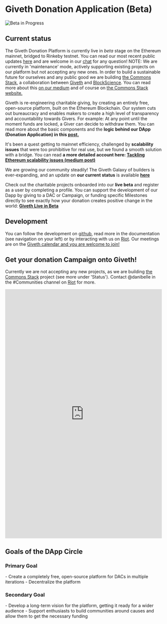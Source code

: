 # Giveth Donation Application (Beta)

![Beta in Progress](https://cdn-images-1.medium.com/max/2000/0*XouMtIGMcBmuX4k6)

## Current status
The Giveth Donation Platform is currently live in *beta* stage on the Ethereum mainnet, bridged to Rinkeby testnet. You can read our most recent public updates [here](https://medium.com/giveth/tagged/dappening) and are welcome in our [chat](http://giveth.io/join) for any question! NOTE: We are currently in 'maintenance' mode, actively supporting existing projects on our platform but not accepting any new ones. In order to build a sustainable future for ourselves and any public good we are building [the Commons Stack](http://commonsstack.org), a collaboration between [Giveth](http://giveth.io) and [BlockScience](http://block.science). You can read more about this [on our medium](https://medium.com/giveth/the-future-of-giving-is-crowdfunding-the-commons-ac265e3010b8) and of course on [the Commons Stack website.](http://commonsstack.org)  

Giveth is re-engineering charitable giving, by creating an entirely free, open-source platform, built on the Ethereum Blockchain. Our system cuts out bureaucracy and enables makers to create a high level of transparency and accountability towards Givers. For example: At any point until the moment funds are locked, a Giver can decide to withdraw them. You can read more about the basic components and the **logic behind our DApp (Donation Application) in this [post.](https://medium.com/giveth/what-is-the-future-of-giving-d50446b0a0e4)**

It's been a quest getting to mainnet efficiency, challenged by **scalability issues** that were too prohibitive for real use, but we found a smooth solution with a bridge. You can read **a more detailed account here: [Tackling Ethereum scalability issues (medium post)](https://medium.com/giveth/tackling-ethereum-scalability-issues-29bd700b5060)**

We are growing our community steadily!  The Giveth Galaxy of builders is ever-expanding, and an update on **our current status** is available **[here](https://medium.com/giveth/where-are-we-now-status-of-the-giveth-dapp-5f5ba7791d12)**

Check out the charitable projects onboarded into our **live beta** and register as a user by completing a profile. You can support the development of our Dapp by giving to a DAC or Campaign, or funding specific Milestones directly to see exactly how your donation creates positive change in the world:
**[Giveth Live in Beta](https://beta.giveth.io)**


## Development

You can follow the development on [github](https://github.com/Giveth/giveth-dapp), read more in the documentation (see navigation on your left) or by interacting with us on [Riot](https://riot.im/app/#/room/#giveth-product-development:matrix.org). Our meetings are on the [Giveth calendar and you are welcome to join!](https://calendar.google.com/calendar/embed?src=givethdotio@gmail.com&pli=1)


## Get your donation Campaign onto Giveth!

Currently we are not accepting any new projects, as we are building [the Commons Stack](http://commonsstack.org) project (see more under 'Status'). Contact @danibelle in the #Communities channel on [Riot](http://riot.giveth.io) for more.

<iframe src="https://docs.google.com/document/d/e/2PACX-1vStldqYjYwTMdr34ySOppsmrWt1lLyyUZPXcDDQzoAKsD5yODOhw3_s_AyO2m3okRI-wzWCQJLiHi6A/pub?embedded=true" frameborder="0" width="100%" height="800" allowfullscreen="true" mozallowfullscreen="true" webkitallowfullscreen="true"></iframe>

## Goals of the DApp Circle

<h3>Primary Goal </h3>
- Create a completely free, open-source platform for DACs in multiple iterations
- Decentralize the platform  

<h3>Secondary Goal </h3>
- Develop a long-term vision for the platform, getting it ready for a wider audience
- Support enthusiasts to build communities around causes and allow them to get the necessary funding
